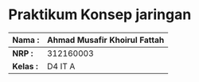 # **Praktikum Konsep jaringan**

| **Nama :**  | Ahmad Musafir Khoirul Fattah |
| ----------- | ---------------------------- |
| **NRP :**   | 312160003                    |
| **Kelas :** | D4 IT A                      |

